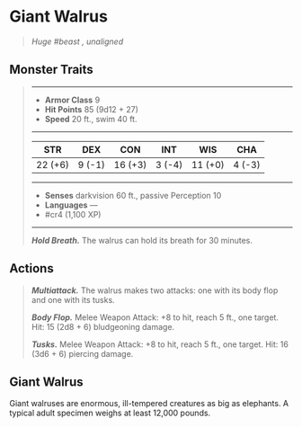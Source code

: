 # Giant Walrus
>*Huge #beast , unaligned*
## Monster Traits
>___
>- **Armor Class** 9
>- **Hit Points** 85 (9d12 + 27)
>- **Speed** 20 ft., swim 40 ft.
>___
>|STR|DEX|CON|INT|WIS|CHA|
>|:---:|:---:|:---:|:---:|:---:|:---:|
>|22 (+6)|9 (-1)|16 (+3)|3 (-4)|11 (+0)|4 (-3)|
>___
>- **Senses** darkvision 60 ft., passive Perception 10
>- **Languages** —
>- #cr4 (1,100 XP)
>___
>***Hold Breath.*** The walrus can hold its breath for 30 minutes.  
>
## Actions
>***Multiattack.*** The walrus makes two attacks: one with its body flop and one with its tusks.  
>
>***Body Flop.*** Melee Weapon Attack: +8 to hit, reach 5 ft., one target. Hit: 15 (2d8 + 6) bludgeoning damage.  
>
>***Tusks.*** Melee Weapon Attack: +8 to hit, reach 5 ft., one target. Hit: 16 (3d6 + 6) piercing damage.
## Giant Walrus
Giant walruses are enormous, ill-tempered creatures as big as elephants. A typical adult specimen weighs at least 12,000 pounds.
